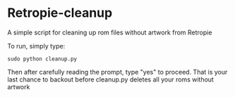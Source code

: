 # Retropie-cleanup

A simple script for cleaning up rom files without artwork from Retropie

To run, simply type:

`sudo python cleanup.py`

Then after carefully reading the prompt, type "yes" to proceed. That is your last chance to backout before cleanup.py deletes all your roms without artwork
